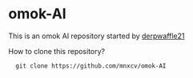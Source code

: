 # omok-AI

This is an omok AI repository started by [derpwaffle21](https://github.com/derpwaffle21)

How to clone this repository?
```
  git clone https://github.com/mnxcv/omok-AI
```
